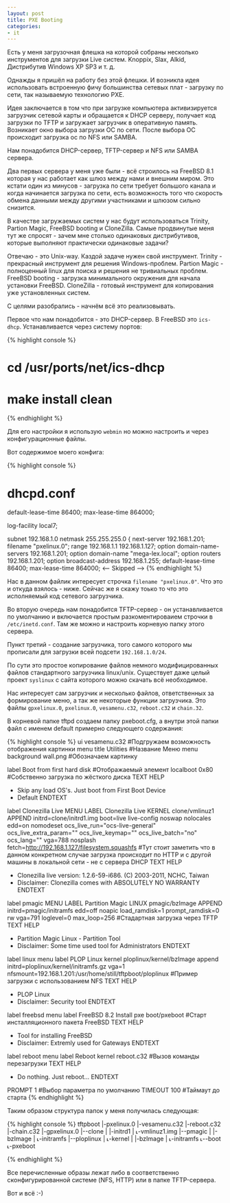 ```yaml
---
layout: post
title: PXE Booting
categories:
- it
---
```

Есть у меня загрузочная флешка на которой собраны несколько инструментов для загрузки Live систем. Knoppix, Slax, Alkid, Дистрибутив Windows XP SP3 и т. д.

Однажды я пришёл на работу без этой флешки. И возникла идея использовать встроенную фичу большинства сетевых плат - загрузку по сети, так называемую технологию PXE.

Идея заключается в том что при загрузке компьютера активизируется загрузчик сетевой карты и обращается к DHCP серверу, получает код загрузки по TFTP и загружает загрузчик в оперативную память. Возникает окно выбора загрузки ОС по сети. После выбора ОС происходит загрузка ос по NFS или SAMBA.

Нам понадобится DHCP-сервер, TFTP-сервер и NFS или SAMBA сервера.

Два первых сервера у меня уже были - всё строилось на FreeBSD 8.1 которая у нас работает как шлюз между нами и внешним миром. Это кстати один из минусов - загрузка по сети требует большого канала и когда начинается загрузка по сети, есть возможность того что скорость обмена данными между другими участниками и шлюзом сильно снизится.

В качестве загружаемых систем у нас будут использоваться Trinity, Partion Magic, FreeBSD booting и CloneZilla.
Самые продвинутые меня тут же спросят - зачем мне столько одинаковых дистрибутивов, которые выполняют практически одинаковые задачи?

Отвечаю - это Unix-way. Каздой задаче нужен свой инструмент. Trinity - прекрасный инструмент для решения Windows-проблем. Partion Magic - полноценный linux для поиска и решения не тривиальных проблем. FreeBSD booting - загрузка минимального окружения для начала установки FreeBSD. CloneZilla - готовый инструмент для копирования уже установленных систем.

С целями разобрались - начнём всё это реализовывать.

Первое что нам понадобится - это DHCP-сервер. В FreeBSD это `ics-dhcp`. Устанавливается через систему портов:

{% highlight console %}
# cd /usr/ports/net/ics-dhcp
# make install clean
{% endhighlight %}

Для его настройки я использую `webmin` но можно настроить и через конфигурационные файлы.

Вот содержимое моего конфига:

{% highlight console %}
# dhcpd.conf

default-lease-time 86400;
max-lease-time 864000;

log-facility local7;

subnet 192.168.1.0 netmask 255.255.255.0 {
	next-server 192.168.1.201;
	filename "pxelinux.0";
	range 192.168.1.1 192.168.1.127;
	option domain-name-servers 192.168.1.201;
	option domain-name "mega-lex.local";
	option routers 192.168.1.201;
	option broadcast-address 192.168.1.255;
	default-lease-time 86400;
	max-lease-time 864000;
<-- Skipped -->
{% endhighlight %}

Нас в данном файлик интересует строчка `filename "pxelinux.0"`. Что это и откуда взялось - ниже. Сейчас же я скажу тоько то что это исполняемый код сетевого загрузчика.

Во вторую очередь нам понадобится TFTP-сервер - он устанавливается по умолчанию и включается простым разкоментироваием строчки в `/etc/inetd.conf`. Там же можно и настроить корневую папку этого сервера.

Пункт третий - создание загрузчика, того самого которого мы прописали для загрузки всей подсети `192.168.1.0/24`.

По сути это простое копирование файлов немного модифицированных файлов стандартного загрузчика linux/unix. Существует даже целый проект `syslinux` с сайта которого можно скачать всё необходимое.

Нас интересует сам загрузчик и несколько файлов, ответственных за формирование меню, а так же некоторые функции загрузчика. Это файлы `gpxelinux.0`, `pxelinux.0`, `vesamenu.c32`, `reboot.c32` и `chain.32`.

В корневой папке tftpd создаем папку pxeboot.cfg, а внутри этой папки файл с именем default примерно следующего содержания:

{% highlight console %}
ui vesamenu.c32
#Подгружаем возможность отображения картинки
menu title Utilities
#Название Меню
menu background wall.png
#Обозначаем картинку

label Boot from first hard disk
#Отображаемый элемент
localboot 0x80
#Собственно загрузка по жёсткого диска
  TEXT HELP
  * Skip any load OS's. Just boot from First Boot Device
  * Default
  ENDTEXT

label Clonezilla Live
MENU LABEL Clonezilla Live
KERNEL clone/vmlinuz1
APPEND initrd=clone/initrd1.img boot=live live-config noswap nolocales edd=on nomodeset ocs_live_run="ocs-live-general"  ocs_live_extra_param="" ocs_live_keymap="" ocs_live_batch="no" ocs_lang="" vga=788 nosplash fetch=http://192.168.1.127/filesystem.squashfs
#Тут стоит заметить что в данном конкретном случае загрузка происходит по HTTP и с другой машины в локальной сети - не с сервера DHCP
  TEXT HELP
  * Clonezilla live version: 1.2.6-59-i686. (C) 2003-2011, NCHC, Taiwan
  * Disclaimer: Clonezilla comes with ABSOLUTELY NO WARRANTY
  ENDTEXT

label pmagic
MENU LABEL Partition Magic
LINUX pmagic/bzImage
APPEND initrd=pmagic/initramfs edd=off noapic load_ramdisk=1 prompt_ramdisk=0 rw vga=791 loglevel=0 max_loop=256
#Стадартная загрузка через TFTP
  TEXT HELP
  * Partition Magic Linux - Partition Tool
  * Disclaimer: Some time used tool for Administrators
  ENDTEXT

label linux
menu label PLOP Linux
kernel ploplinux/kernel/bzImage
append initrd=ploplinux/kernel/initramfs.gz vga=1 nfsmount=192.168.1.201:/usr/home/still/tftpboot/ploplinux
#Пример загрузки с использованием NFS
  TEXT HELP
  * PLOP Linux
  * Disclaimer: Security tool
  ENDTEXT

label freebsd
menu label FreeBSD 8.2 Install
pxe boot/pxeboot
#Старт инсталляционного пакета FreeBSD
  TEXT HELP
  * Tool for installing FreeBSD
  * Disclaimer: Extremly used for Gateways
  ENDTEXT

label reboot
menu label Reboot
kernel reboot.c32
#Вызов команды перезагрузки
  TEXT HELP
  * Do nothing. Just reboot...
  ENDTEXT

PROMPT 1
#Выбор параметра по умолчанию
TIMEOUT 100
#Таймаут до старта
{% endhighlight %}

Таким образом структура папок у меня получилась следующая:

{% highlight console %}
tftpboot
|-pxelinux.0
|-vesamenu.c32
|-reboot.c32
|-chain.c32
|-gpxelinux.0
|--clone
|  |-initrd1
|  ˪-vmlinuz1.img
|--pmagic
|  |-bzImage
|  ˪-initramfs
|--ploplinux
|  ˪-kernel
|    |-bzImage
|    ˪-initramfs
˪--boot
   ˪-pxeboot

{% endhighlight %}

Все перечисленные образы лежат либо в соответственно сконфигурированной системе (NFS, HTTP) или в папке TFTP-сервера.

Вот и всё :-)
